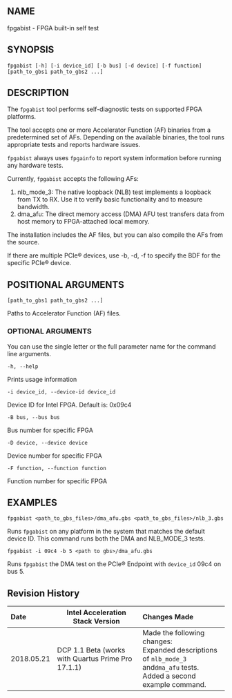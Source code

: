 ## NAME ##
fpgabist - FPGA built-in self test

## SYNOPSIS ##
```console
fpgabist [-h] [-i device_id] [-b bus] [-d device] [-f function] [path_to_gbs1 path_to_gbs2 ...]
```

## DESCRIPTION ##
The ```fpgabist``` tool performs self-diagnostic tests on supported FPGA platforms.

The tool accepts one or more Accelerator Function (AF) binaries from a predetermined set of AFs. Depending on the available binaries, 
the tool runs appropriate tests and reports hardware issues.

```fpgabist``` always uses ```fpgainfo``` to report system information before running any hardware tests.

Currently, ```fpgabist``` accepts the following AFs:
   1. nlb_mode_3: The native loopback (NLB) test implements a loopback from TX to RX. Use it to verify basic functionality
   and to measure bandwidth.
   2. dma_afu: The direct memory access (DMA) AFU test transfers data from host memory to FPGA-attached local memory. 

The installation includes the AF files, but you can also compile the AFs from the source. 

If there are multiple PCIe&reg; devices, use -b, -d, -f to specify the BDF for the specific PCIe&reg; device.

## POSITIONAL ARGUMENTS ##
`[path_to_gbs1 path_to_gbs2 ...]`

   Paths to Accelerator Function (AF) files.

### OPTIONAL ARGUMENTS ##

You can use the single letter or the full parameter name for the command line arguments.

`-h, --help`

   Prints usage information

`-i device_id, --device-id device_id`

   Device ID for Intel FPGA. Default is: 0x09c4

`-B bus, --bus bus`

   Bus number for specific FPGA

`-D device, --device device`

   Device number for specific FPGA

`-F function, --function function`

   Function number for specific FPGA

## EXAMPLES ##

`fpgabist <path_to_gbs_files>/dma_afu.gbs <path_to_gbs_files>/nlb_3.gbs`

 Runs ```fpgabist``` on any platform in the system that matches the default device ID. This command runs both the DMA and 
 NLB_MODE_3 tests.
 
 `fpgabist -i 09c4 -b 5 <path to gbs>/dma_afu.gbs`
 
 Runs `fpgabist` the DMA test on the PCIe&reg;  Endpoint with `device_id` 09c4 on bus 5. 

## Revision History ##

| Date | Intel Acceleration Stack Version | Changes Made |
|:------|----------------------------|:--------------|
|2018.05.21| DCP 1.1 Beta (works with Quartus Prime Pro 17.1.1) | Made the following changes: <br>Expanded descriptions of `nlb_mode_3` and`dma_afu` tests. <br> Added a second example command. |


